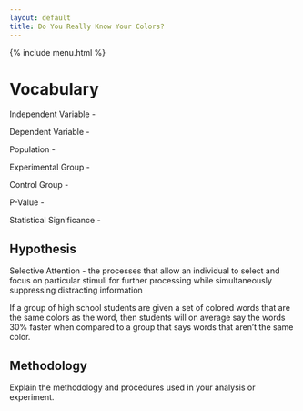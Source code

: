 ```yaml
---
layout: default
title: Do You Really Know Your Colors?
---
```

<style>
  .menu-bar {
    display: flex;
    justify-content: center;
    align-items: center;
    background-color: #f2f2f2;
    padding: 10px;
    font-size: 18px;
  }

  .menu-bar a {
    margin-right: 10px;
    color: #333;
    text-decoration: none;
  }
</style>

{% include menu.html %}

# Vocabulary

Independent Variable -

Dependent Variable - 

Population - 

Experimental Group - 

Control Group - 

P-Value - 

Statistical Significance - 

## Hypothesis

Selective Attention - the processes that allow an individual to select and focus on particular stimuli for further processing while simultaneously suppressing distracting information

If a group of high school students are given a set of colored words that are the same colors as the word, then students will on average say the words 30% faster when compared to a group that says words that aren’t the same color.

## Methodology

Explain the methodology and procedures used in your analysis or experiment.


